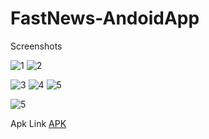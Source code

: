 # FastNews-AndoidApp
 
Screenshots 

![1](https://user-images.githubusercontent.com/75800571/235345915-63fa4465-6980-4612-8350-981cc44034ff.jpg)
![2](https://user-images.githubusercontent.com/75800571/235345927-195e4b9e-29f4-4c71-a1e2-5572cd8a1d63.jpg)

![3](https://user-images.githubusercontent.com/75800571/235345939-c88d145a-def5-430a-80fb-68febdaf1889.jpg)
![4](https://user-images.githubusercontent.com/75800571/235345945-0945a575-d625-4142-bfcc-b14201f397e0.jpg)
![5](https://user-images.githubusercontent.com/75800571/235345950-9dccdbfb-b3e6-4167-b017-fed5a7105c1a.jpg)

![5](https://user-images.githubusercontent.com/75800571/235345952-a77ec2e9-67ed-45d7-b5e8-6fd7ffaa4c2e.jpg)

Apk Link
<a href="FastNews-AndroidApp/fastnew.apk"> APK </a>
